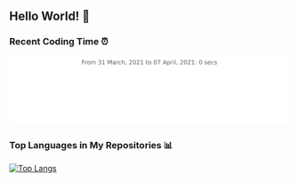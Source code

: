 ## Hello World! 👋

<!-- <img src="https://github.com/mhmmd-ysf/mhmmd-ysf/blob/master/images/contribution.png"/> -->

### Recent Coding Time ⏰
<img src="https://github.com/mhmmd-ysf/mhmmd-ysf/blob/master/images/stat.svg" alt="mhmmd-ysf WakaTime Activity"/>

### Top Languages in My Repositories 📊
[![Top Langs](https://github-readme-stats.vercel.app/api/top-langs/?username=mhmmd-ysf&layout=compact)](https://github.com/anuraghazra/github-readme-stats)
